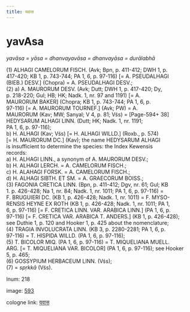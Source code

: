 ```yaml
---
title: यवास
---
```


# yavAsa

<i>yavāsa = yāsa = dhanvayavāsa = dhanvayāsa = durālabhā</i>  <div n="P" />(1) <bot>ALHAGI CAMELORUM FISCH.</bot> (Avk; Bpn, p. 411-412; DWH 1, p. <div n="lb" />417-420; KB 1, p. 743-744; PA 1, 6, p. 97-116) [= <bot>A. PSEUDALHAGI</bot> <div n="lb" />(<bot>BIEB.</bot>) <bot>DESV.</bot>] (Chopra) = <bot>A. PSEUDALHAGI DESV.</bot>; <div n="P" />(2) a) <bot>A. MAURORUM DESV.</bot> (Avk; Dutt; DWH 1, p. 417-420; Dy, <div n="lb" />p. 218-220; Gul; HB; HK; Nadk. 1, nr. 97 and 1191) [= <bot>A. <div n="lb" />MAURORUM BAKER</bot>] (Chopra; KB 1, p. 743-744; PA 1, 6, p. <div n="lb" />97-116) [= <bot>A. MAURORUM TOURNEF.</bot>] (Avk; PW) = <bot>A. <div n="lb" />MAURORUM</bot> (Kav; MW; Sanyal; V 4, p. 81; Vśs) = [Page-594+ 38] <div n="lb" /><bot>HEDYSARUM ALHAGI LINN.</bot> (Dutt; HK; Nadk. 1, nr. 1191; <div n="lb" />PA 1, 6, p. 97-116); <div n="lb" />b) <bot>H. ALHAGI</bot> (Kav; Vśs) [= <bot>H. ALHAGI WILLD.</bot>] (Roxb., p. 574) <div n="lb" />[= <bot>H. MAURORUM DC.</bot>] (Kav); the name <bot>HEDYSARUM ALHAGI</bot> <div n="lb" />is insufficient to determine the species: the Index Kewensis <div n="lb" />records: <div n="lb" />a) <bot>H. ALHAGI LINN.</bot>, a synonym of <bot>A. MAURORUM DESV.</bot>; <div n="lb" />b) <bot>H. ALHAGI LERCH.</bot> = <bot>A. CAMELORUM FISCH.</bot>; <div n="lb" />c) <bot>H. ALAHAGI FORSK.</bot> = <bot>A. CAMELORUM FISCH.</bot>; <div n="lb" />d) <bot>H. ALHAGI SIBTH. ET SM.</bot> = <bot>A. GRAECORUM BOISS.</bot>; <div n="P" />(3) <bot>FAGONIA CRETICA LINN.</bot> (Bpn, p. 411-412; Dgv, nr. 61; Gul; KB <div n="lb" />1. p. 426-428; Na 1, nr. 84; Nadk. 1, nr. 1011; PA 1, 6, p. 97-116) = <div n="lb" /><bot>F. BRUGUIERI DC.</bot> (KB 1, p. 426-428; Nadk. 1, nr. 1011) = <bot>F. MYSO- <div n="lb" />RENSIS HEYNE EX ROTH</bot> (KB 1, p. 426-428; Nadk. 1, nr. 1011; PA 1, <div n="lb" />6, p. 97-116) [= <bot>F. CRETICA LINN. VAR. ARABICA LINN.</bot>] (PA 1, 6, p. <div n="lb" />97-116) [= <bot>F. CRETICA VAR. ARABICA T. ANDERS.</bot>] (KB 1, p. 426-428); <div n="lb" />see Duthie 1, p. 120 and Hooker 1, p. 425 about the nomenclature; <div n="P" />(4) <bot>TRAGIA INVOLUCRATA LINN.</bot> (KB 3, p. 2280-2281; PA 1, 6, p. <div n="lb" />97-116) = <bot>T. HISPIDA WILLD.</bot> (PA 1, 6, p. 97-116); <div n="P" />(5) <bot>T. BICOLOR MIQ.</bot> (PA 1, 6, p. 97-116) = <bot>T. MIQUELIANA MUELL. <div n="lb" />ARG.</bot> [= <bot>T. MIQUELIANA VAR. BICOLOR</bot>] (PA 1, 6, p. 97-116); see Hooker <div n="lb" />5, p. 465; <div n="P" />(6) <bot>GOSSYPIUM HERBACEUM LINN.</bot> (Vśs); <div n="P" />(7) = <i>spṛkkā</i> (Vśs).

lnum: 218

image: [593](https://www.sanskrit-lexicon.uni-koeln.de/scans/csl-apidev/servepdf.php?dict=snp&page=593)

cologne link: [यवास](https://sanskrit-lexicon.uni-koeln.de/scans/csl-apidev/getword.php?dict=snp&key=यवास)

